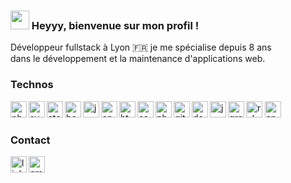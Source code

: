 ### <img src="https://media.giphy.com/media/hvRJCLFzcasrR4ia7z/giphy.gif" width="30px"> Heyyy, bienvenue sur mon profil !

Développeur fullstack à Lyon 🇫🇷 je me spécialise depuis 8 ans <br/>
dans le développement et la maintenance d'applications web.

### Technos

<img align="left" alt="php" width="26px" src="https://cdn.jsdelivr.net/gh/devicons/devicon/icons/php/php-plain.svg"/>
<img align="left" alt="symfony" width="26px" src="https://cdn.jsdelivr.net/gh/devicons/devicon/icons/symfony/symfony-original.svg"/>
<img align="left" alt="atoum" width="26px" src="http://atoum.org/images/logo/atoum.png"/>
<img align="left" alt="behat" height="26px" width="26px" src="https://docs.behat.org/en/latest/_static/images/b@2x.png"/>
<img alt="rabbitmq" width="26px" src="https://www.mon-code.net/logo/rabbitmq.png"/>

<img align="left" alt="js" width="26px" src="https://cdn.jsdelivr.net/gh/devicons/devicon/icons/javascript/javascript-plain.svg"/>
<img align="left" alt="angular" width="26px" src="https://angular.io/assets/images/logos/angular/angular.png"/>
<img align="left" alt="html5" width="26px" src="https://cdn.jsdelivr.net/gh/devicons/devicon/icons/html5/html5-plain-wordmark.svg"/>
<img align="left" alt="css3" width="26px" src="https://cdn.jsdelivr.net/gh/devicons/devicon/icons/css3/css3-plain-wordmark.svg"/>
<img alt="angular" width="26px" src="https://cdn.jsdelivr.net/gh/devicons/devicon/icons/npm/npm-original-wordmark.svg"/>

<img align="left" alt="phpstorm" width="26px" src="https://upload.wikimedia.org/wikipedia/commons/thumb/c/c9/PhpStorm_Icon.svg/2048px-PhpStorm_Icon.svg.png"/>
<img align="left" alt="git" width="26px" src="https://cdn.jsdelivr.net/gh/devicons/devicon/icons/git/git-plain.svg"/>
<img align="left" alt="docker" width="26px" src="https://cdn.jsdelivr.net/gh/devicons/devicon/icons/docker/docker-original.svg"/>
<img align="left" alt="jenkins" width="26px" src="https://cdn.jsdelivr.net/gh/devicons/devicon/icons/jenkins/jenkins-original.svg"/>
<img align="left" alt="grafana" width="26px" src="https://cdn.jsdelivr.net/gh/devicons/devicon/icons/grafana/grafana-original-wordmark.svg"/>

<br/>

### Contact
<a href="https://fr.linkedin.com/in/st%C3%A9phan-tap%C3%A9-ab08aa96" target="_blank">
  <img align="left" alt="linkedin" width="26px" src="https://cdn.jsdelivr.net/gh/devicons/devicon/icons/linkedin/linkedin-original.svg"/>
</a>
<a href="mailto:tape.stephan@gmail.com" target="_blank">
  <img align="left" alt="gmail" width="26px" src="https://img.icons8.com/color/48/000000/gmail--v1.png"/>
</a>


